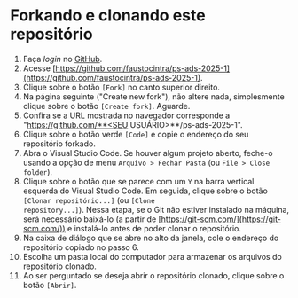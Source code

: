 # Forkando e clonando este repositório
1. Faça _login_ no [GitHub](https://github.com).
2. Acesse [https://github.com/faustocintra/ps-ads-2025-1](https://github.com/faustocintra/ps-ads-2025-1).
3. Clique sobre o botão <code>[Fork]</code> no canto superior direito.
4. Na página seguinte ("Create new fork"), não altere nada, simplesmente clique sobre o botão <code>[Create fork]</code>. Aguarde.
5. Confira se a URL mostrada no navegador corresponde a "https://github.com/**<SEU USUÁRIO>**/ps-ads-2025-1".
6. Clique sobre o botão verde <code>[Code]</code> e copie o endereço do seu repositório forkado.
7. Abra o Visual Studio Code. Se houver algum projeto aberto, feche-o usando a opção de menu <code>Arquivo > Fechar Pasta</code> (ou <code>File > Close folder</code>).
8. Clique sobre o botão que se parece com um <code>Y</code> na barra vertical esquerda do Visual Studio Code. Em seguida, clique sobre o botão <code>[Clonar repositório...]</code> (ou <code>[Clone repository...]</code>). Nessa etapa, se o Git não estiver instalado na máquina, será necessário baixá-lo (a partir de [https://git-scm.com/](https://git-scm.com/)) e instalá-lo antes de poder clonar o repositório.
9. Na caixa de diálogo que se abre no alto da janela, cole o endereço do repositório copiado no passo 6.
10. Escolha um pasta local do computador para armazenar os arquivos do repositório clonado.
11. Ao ser perguntado se deseja abrir o repositório clonado, clique sobre o botão <code>[Abrir]</code>.

